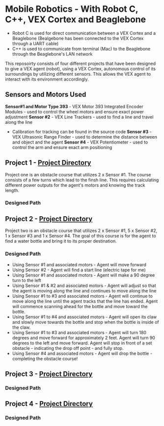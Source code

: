 # Mobile Robotics - With Robot C, C++, VEX Cortex and Beaglebone
* Robot C is used for direct communication between a VEX Cortex and a Beaglebone (Bealgebone has been connected to the VEX Cortex through a UART cable)
* C++ is used to communicate from terminal (Mac) to the Beaglebone through the Beaglebone's LAN network

This reposoirty consists of four different projects that have been designed to give a VEX agent (robot), using a VEX Cortex, autonomous control of its surroundings by utilizing different sensors. This allows the VEX agent to interact with its environment accordingly.

## Sensors and Motors Used
**Sensor#1 and Motor Type 393** - VEX Motor 393 Integrated Encoder Modules - used to control the wheel motors and ensure exact power adjustment
**Sensor #2** - VEX Line Trackers - used to find a line and travel along the line
  * Calibration for tracking can be found in the source code
**Sensor #3** - VEX Ultrasonic Range Finder - used to determine the distance between and object and the agent
**Sensor #4** - VEX Potentiometer - used to control the arm and ensure exact arm positioning


## Project 1 - [Project Directory](https://github.com/jpildush/Mobile-Robotics/tree/master/Project%201)
Project one is an obstacle course that utilizes 2 x Sensor #1. The course consists of a few turns which lead to the finsh line. This requires calculating different power outputs for the agent's motors and knowing the track length. 
### Designed Path

## Project 2 - [Project Directory](https://github.com/jpildush/Mobile-Robotics/tree/master/Project%202)
Project two is an obstacle course that utilizes 2 x Sensor #1, 5 x Sensor #2, 1 x Sensor #3 and 1 x Sensor #4.  The goal of this course is for the agent to find a water bottle and bring it to its proper destination. 
### Designed Path
 * Using Sensor #1 and associated motors - Agent will move forward
 * Using Sensor #2 - Agent will find a start line (electric tape for me)
 * Using Sensor #1 and associated motors - Agent will make a 90 degree turn to the left
 * Using Sensor #1 & #2 and associated motors - Agent will adjust so that the agent is moving along the line and continues to move along the line
 * Using Sensor #1 to #3 and associated motors - Agent will continue to move along the line until the agent tracks that the line has ended. Agent will commence scanning ahead for the bottle and move toward the bottle. 
 * Using Sensor #1 to #4 and associated motors - Agent will open its claw and slowly move towards the bottle and stop when the bottle is inside of the claw.
 * Using Sensor #1 to #3 and associated motors - Agent will turn 180 degrees and move forward for approximately 2 feet. Agent will turn 90 degrees to the left and move forward. Agent will stop in front of a set obstacle - indicating the drop off point - and fully stop. 
 * Using Sensor #4 and associated motors - Agent will drop the bottle  - completing the obstacle course!

## Project 3 - [Project Directory](https://github.com/jpildush/Mobile-Robotics/tree/master/Project%203)

### Designed Path

## Project 4 - [Project Directory](https://github.com/jpildush/Mobile-Robotics/tree/master/Project%204)

### Designed Path
